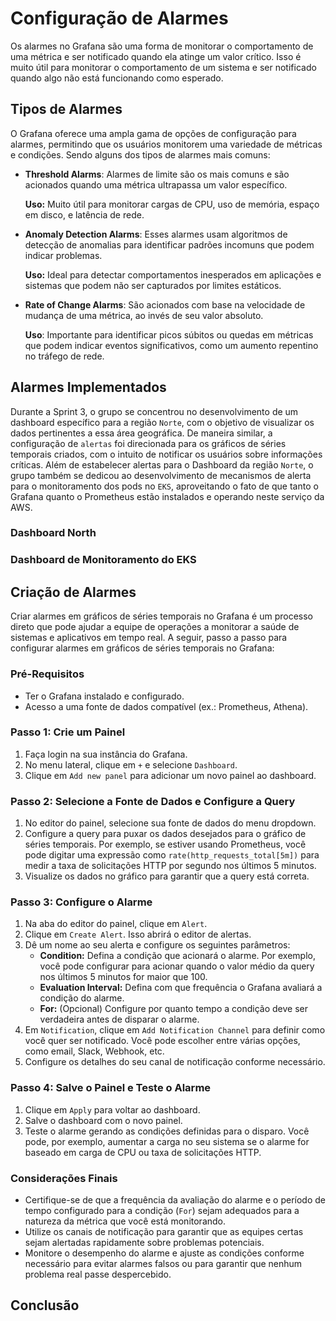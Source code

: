 # Configuração de Alarmes

Os alarmes no Grafana são uma forma de monitorar o comportamento de uma métrica e ser notificado quando ela atinge um valor crítico. Isso é muito útil para monitorar o comportamento de um sistema e ser notificado quando algo não está funcionando como esperado.

## Tipos de Alarmes

O Grafana oferece uma ampla gama de opções de configuração para alarmes, permitindo que os usuários monitorem uma variedade de métricas e condições. Sendo alguns dos tipos de alarmes mais comuns:

- **Threshold Alarms**: Alarmes de limite são os mais comuns e são acionados quando uma métrica ultrapassa um valor específico.

    **Uso:** Muito útil para monitorar cargas de CPU, uso de memória, espaço em disco, e latência de rede.

- **Anomaly Detection Alarms**: Esses alarmes usam algoritmos de detecção de anomalias para identificar padrões incomuns que podem indicar problemas.
  
    **Uso:** Ideal para detectar comportamentos inesperados em aplicações e sistemas que podem não ser capturados por limites estáticos.

- **Rate of Change Alarms**: São acionados com base na velocidade de mudança de uma métrica, ao invés de seu valor absoluto.
  
    **Uso**: Importante para identificar picos súbitos ou quedas em métricas que podem indicar eventos significativos, como um aumento repentino no tráfego de rede.

## Alarmes Implementados

Durante a Sprint 3, o grupo se concentrou no desenvolvimento de um dashboard específico para a região `Norte`, com o objetivo de visualizar os dados pertinentes a essa área geográfica. De maneira similar, a configuração de `alertas` foi direcionada para os gráficos de séries temporais criados, com o intuito de notificar os usuários sobre informações críticas. Além de estabelecer alertas para o Dashboard da região `Norte`, o grupo também se dedicou ao desenvolvimento de mecanismos de alerta para o monitoramento dos pods no `EKS`, aproveitando o fato de que tanto o Grafana quanto o Prometheus estão instalados e operando neste serviço da AWS.

### Dashboard North

### Dashboard de Monitoramento do EKS

## Criação de Alarmes

Criar alarmes em gráficos de séries temporais no Grafana é um processo direto que pode ajudar a equipe de operações a monitorar a saúde de sistemas e aplicativos em tempo real. A seguir, passo a passo para configurar alarmes em gráficos de séries temporais no Grafana:

### Pré-Requisitos

- Ter o Grafana instalado e configurado.
- Acesso a uma fonte de dados compatível (ex.: Prometheus, Athena).

### Passo 1: Crie um Painel

1. Faça login na sua instância do Grafana.
2. No menu lateral, clique em `+` e selecione `Dashboard`.
3. Clique em `Add new panel` para adicionar um novo painel ao dashboard.

### Passo 2: Selecione a Fonte de Dados e Configure a Query

1. No editor do painel, selecione sua fonte de dados do menu dropdown.
2. Configure a query para puxar os dados desejados para o gráfico de séries temporais. Por exemplo, se estiver usando Prometheus, você pode digitar uma expressão como `rate(http_requests_total[5m])` para medir a taxa de solicitações HTTP por segundo nos últimos 5 minutos.
3. Visualize os dados no gráfico para garantir que a query está correta.

### Passo 3: Configure o Alarme

1. Na aba do editor do painel, clique em `Alert`.
2. Clique em `Create Alert`. Isso abrirá o editor de alertas.
3. Dê um nome ao seu alerta e configure os seguintes parâmetros:
   - **Condition:** Defina a condição que acionará o alarme. Por exemplo, você pode configurar para acionar quando o valor médio da query nos últimos 5 minutos for maior que 100.
   - **Evaluation Interval:** Defina com que frequência o Grafana avaliará a condição do alarme.
   - **For:** (Opcional) Configure por quanto tempo a condição deve ser verdadeira antes de disparar o alarme.
4. Em `Notification`, clique em `Add Notification Channel` para definir como você quer ser notificado. Você pode escolher entre várias opções, como email, Slack, Webhook, etc.
5. Configure os detalhes do seu canal de notificação conforme necessário.

### Passo 4: Salve o Painel e Teste o Alarme

1. Clique em `Apply` para voltar ao dashboard.
2. Salve o dashboard com o novo painel.
3. Teste o alarme gerando as condições definidas para o disparo. Você pode, por exemplo, aumentar a carga no seu sistema se o alarme for baseado em carga de CPU ou taxa de solicitações HTTP.

### Considerações Finais

- Certifique-se de que a frequência da avaliação do alarme e o período de tempo configurado para a condição (`For`) sejam adequados para a natureza da métrica que você está monitorando.
- Utilize os canais de notificação para garantir que as equipes certas sejam alertadas rapidamente sobre problemas potenciais.
- Monitore o desempenho do alarme e ajuste as condições conforme necessário para evitar alarmes falsos ou para garantir que nenhum problema real passe despercebido.


## Conclusão
